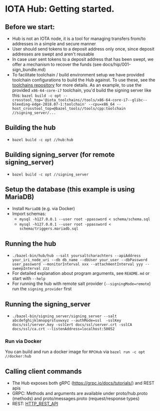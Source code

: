 # IOTA Hub: Getting started.

## Before we start:
- Hub is not an IOTA node, it is a tool for managing transfers from/to addresses in a simple and secure manner
- User should send tokens to a deposit address only once, since deposit addresses are swept and aren't reusable
- In case user sent tokens to a deposit address that has been swept, we offer a mechanism to recover the funds (see docs/hip/001-sign_bundle.md)
- To facilitate toolchain / build environment setup we have provided toolchain configurations to build the Hub against. 
  To use these, see the [toolchains repository](https://github.com/iotaledger/toolchains) for more details. 
  As an example, to use the provided `x86-64-core-i7` toolchain, you'd build the signing server like this: 
  `bazel build -c opt --crosstool_top='@iota_toolchains//tools/x86-64-core-i7--glibc--bleeding-edge-2018.07-1:toolchain' --cpu=x86_64 --host_crosstool_top=@bazel_tools//tools/cpp:toolchain //signing_server/...`

## Building the hub
- `bazel build -c opt //hub:hub`

## Building signing_server (for remote signing_server)
- `bazel build -c opt //signing_server`

## Setup the database (this example is using MariaDB)
- Install `MariaDB` (e.g. via Docker)
- Import schemas:
  - `mysql -h127.0.0.1 --user root -ppassword < schema/schema.sql`
  - `mysql -h127.0.0.1 --user root -ppassword < schema/triggers.mariadb.sql`

## Running the hub
- `./bazel-bin/hub/hub --salt yoursaltcharachters --apiAddress your_iri_node_uri --db db_name --dbUser your_user --dbPassword user_password --monitorInterval xxx --attachmentInterval yyy --sweepInterval zzz`
- For detailed explanation about program arguments, see `README.md` or start with `--help`
- For running the hub with remote salt provider (`--signingMode=remote`) run the `signing_provider` first

## Running the signing_server
- `./bazel-bin/signing_server/signing_server --salt abcdefghijklmnopqrstuvwxyz --authMode=ssl  -sslKey docs/ssl/server.key -sslCert docs/ssl/server.crt -sslCA docs/ssl/ca.crt --listenAddress=localhost:50052`

### Run via Docker
You can build and run a docker image for `RPCHub` via `bazel run -c opt //docker:hub`

## Calling client commands
- The Hub exposes both gRPC (https://grpc.io/docs/tutorials/) and REST apis
- GRPC: Methods and arguments are available under proto/hub.proto (methods) and proto/messages.proto (request/response types)
- REST: [HTTP_REST_API](http_rest_api.md)
